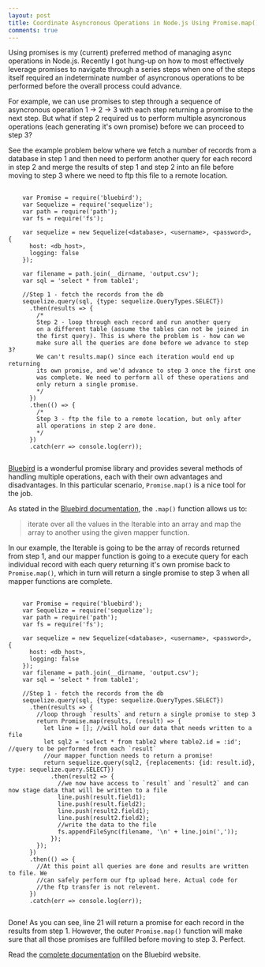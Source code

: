 ```yaml
---
layout: post
title: Coordinate Asyncronous Operations in Node.js Using Promise.map()
comments: true
---
```


Using promises is my (current) preferred method of managing async operations in Node.js. Recently I got hung-up on how to most effectively leverage promises to navigate through a series steps when one of the steps itself required an indeterminate number of asyncronous operations to be performed before the overall process could advance.

For example, we can use promises to step through a sequence of asyncronous operation 1 -> 2 -> 3 with each step returning a promise to the next step. But what if step 2 required us to perform multiple asyncronous operations (each generating it's own promise) before we can proceed to step 3?

See the example problem below where we fetch a number of records from a database in step 1 and then need to perform another query for each record in step 2 and merge the results of step 1 and step 2 into an file before moving to step 3 where we need to ftp this file to a remote location.

<pre>
  <code>
    var Promise = require('bluebird');
    var Sequelize = require('sequelize');
    var path = require('path');
    var fs = require('fs');

    var sequelize = new Sequelize(&lt;database&gt;, &lt;username&gt;, &lt;password&gt;, {
      host: &lt;db_host&gt;,
      logging: false
    });

    var filename = path.join(__dirname, 'output.csv');
    var sql = 'select * from table1';

    //Step 1 - fetch the records from the db
    sequelize.query(sql, {type: sequelize.QueryTypes.SELECT})
      .then(results => {
        /*
        Step 2 - loop through each record and run another query
        on a different table (assume the tables can not be joined in
        the first query). This is where the problem is - how can we
        make sure all the queries are done before we advance to step 3?
        We can't results.map() since each iteration would end up returning
        its own promise, and we'd advance to step 3 once the first one
        was complete. We need to perform all of these operations and
        only return a single promise.
        */
      })
      .then(() => {
        /*
        Step 3 - ftp the file to a remote location, but only after
        all operations in step 2 are done.
        */
      })
      .catch(err => console.log(err));
  </code>
</pre>


[Bluebird](http://bluebirdjs.com/docs/getting-started.html) is a wonderful promise library and provides several methods of handling multiple operations, each with their own advantages and disadvantages. In this particular scenario, `Promise.map()` is a nice tool for the job.

As stated in the [Bluebird documentation](http://bluebirdjs.com/docs/api/promise.map.html), the `.map()` function allows us to:
> iterate over all the values in the Iterable into an array and map the array to another using the given mapper function.

In our example, the Iterable is going to be the array of records returned from step 1, and our mapper function is going to a execute query for each individual record with each query returning it's own promise back to `Promise.map()`, which in turn will return a single promise to step 3 when all mapper functions are complete.

<pre>
  <code>
    var Promise = require('bluebird');
    var Sequelize = require('sequelize');
    var path = require('path');
    var fs = require('fs');

    var sequelize = new Sequelize(&lt;database&gt;, &lt;username&gt;, &lt;password&gt;, {
      host: &lt;db_host&gt;,
      logging: false
    });
    var filename = path.join(__dirname, 'output.csv');
    var sql = 'select * from table1';

    //Step 1 - fetch the records from the db
    sequelize.query(sql, {type: sequelize.QueryTypes.SELECT})
      .then(results => {
        //loop through `results` and return a single promise to step 3
        return Promise.map(results, (result) => {
          let line = []; //will hold our data that needs written to a file
          let sql2 = 'select * from table2 where table2.id = :id'; //query to be performed from each `result`
          //our mapper function needs to return a promise!
          return sequelize.query(sql2, {replacements: {id: result.id}, type: sequelize.query.SELECT})
            .then(result2 => {
              //we now have access to `result` and `result2` and can now stage data that will be written to a file
              line.push(result.field1);
              line.push(result.field2);
              line.push(result2.field1);
              line.push(result2.field2);
              //write the data to the file
              fs.appendFileSync(filename, '\n' + line.join(','));
            });
        });
      })
      .then(() => {
        //At this point all queries are done and results are written to file. We
        //can safely perform our ftp upload here. Actual code for
        //the ftp transfer is not relevent.
      })
      .catch(err => console.log(err));
  </code>
</pre>

Done! As you can see, line 21 will return a promise for each record in the results from step 1. However, the outer `Promise.map()` function will make sure that all those promises are fulfilled before moving to step 3. Perfect.

Read the [complete documentation](http://bluebirdjs.com/docs/api/promise.map.html) on the Bluebird website.

